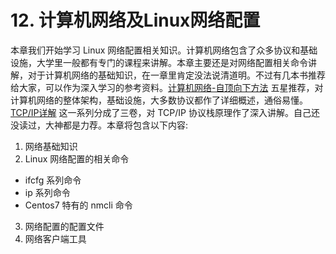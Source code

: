 # 12. 计算机网络及Linux网络配置
本章我们开始学习 Linux 网络配置相关知识。计算机网络包含了众多协议和基础设施，大学里一般都有专门的课程来讲解。本章主要还是对网络配置相关命令讲解，对于计算机网络的基础知识，在一章里肯定没法说清道明。不过有几本书推荐给大家，可以作为深入学习的参考资料。[计算机网络-自顶向下方法](https://book.douban.com/subject/26176870/)  五星推荐，对计算机网络的整体架构，基础设施，大多数协议都作了详细概述，通俗易懂。[TCP/IP详解](https://book.douban.com/subject/1088054/)  这一系列分成了三卷，对 TCP/IP 协议栈原理作了深入讲解。自己还没读过，大神都是力荐。本章将包含以下内容:
1. 网络基础知识
2. Linux 网络配置的相关命令
  - ifcfg 系列命令
  - ip 系列命令
  - Centos7 特有的 nmcli 命令
3. 网络配置的配置文件
4. 网络客户端工具
